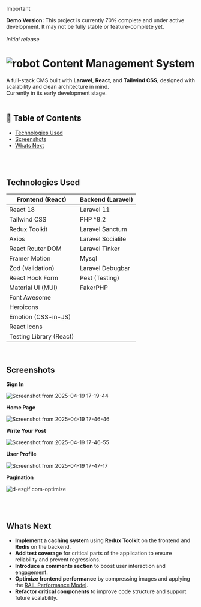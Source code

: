 > [!IMPORTANT]
> **Demo Version:** This project is currently 70% complete and under active development.
> It may not be fully stable or feature-complete yet.<br> <br>
> *Initial release* 
>  <br>


# ![robot](https://github.com/user-attachments/assets/9b32a962-6b4d-4b90-bfc5-0a004ee0e04f) Content Management System

A full-stack CMS built with **Laravel**, **React**, and **Tailwind CSS**, designed with scalability and clean architecture in mind.  
Currently in its early development stage.<br><br>

## 📘 Table of Contents

- [Technologies Used](#technologies-used)
- [Screenshots](#screenshots)
- [Whats Next](#whats-next)



<br><br>

## Technologies Used

| **Frontend (React)**        | **Backend (Laravel)**     |
|----------------------------|---------------------------|
| React 18                   | Laravel 11                |
| Tailwind CSS               | PHP ^8.2                  |
| Redux Toolkit              | Laravel Sanctum           |
| Axios                      | Laravel Socialite         |
| React Router DOM           | Laravel Tinker            |
| Framer Motion              | Mysql                     |
| Zod (Validation)           | Laravel Debugbar          |
| React Hook Form            | Pest (Testing)            |
| Material UI (MUI)          | FakerPHP                  |
| Font Awesome               |                           |
| Heroicons                  |                           |
| Emotion (CSS-in-JS)        |                           |
| React Icons                |                           |
| Testing Library (React)    |                           |

<br>

## Screenshots

**Sign In**

![Screenshot from 2025-04-19 17-19-44](https://github.com/user-attachments/assets/399676be-b426-4d59-a144-9c5c7c7f4a62)

**Home Page**

![Screenshot from 2025-04-19 17-46-46](https://github.com/user-attachments/assets/bf5f5b62-d9e6-4f76-9129-5724df3bef83)

**Write Your Post**

![Screenshot from 2025-04-19 17-46-55](https://github.com/user-attachments/assets/65668ffc-970b-42d8-93c9-f5c850b07644)

**User Profile**

![Screenshot from 2025-04-19 17-47-17](https://github.com/user-attachments/assets/d04e6ff2-fb3d-4427-b4b2-7c9415179383)

**Pagination**

![d-ezgif com-optimize](https://github.com/user-attachments/assets/72017e00-fdcb-4101-b382-3513c44e9424)

<br><br>

## Whats Next

- **Implement a caching system** using **Redux Toolkit** on the frontend and **Redis** on the backend.  
- **Add test coverage** for critical parts of the application to ensure reliability and prevent regressions.  
- **Introduce a comments section** to boost user interaction and engagement.  
- **Optimize frontend performance** by compressing images and applying the [RAIL Performance Model](https://web.dev/articles/rail).  
- **Refactor critical components** to improve code structure and support future scalability.

